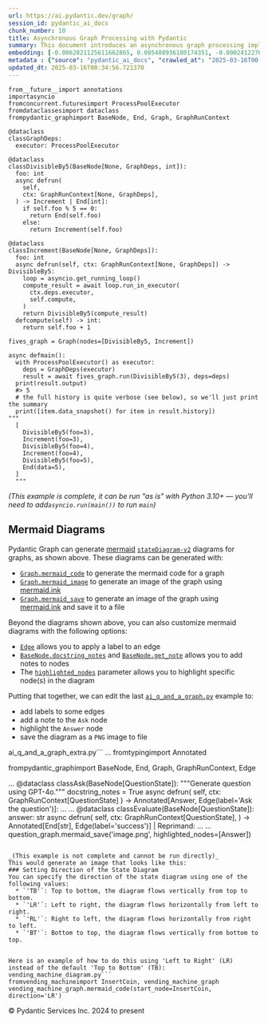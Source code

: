```yaml
---
url: https://ai.pydantic.dev/graph/
session_id: pydantic_ai_docs
chunk_number: 10
title: Asynchronous Graph Processing with Pydantic
summary: This document introduces an asynchronous graph processing implementation using Pydantic, involving nodes for checking divisibility by 5 and incrementing values. Key classes include 'DivisibleBy5' which checks divisibility and 'Increment' which increments integers. It also sets up a graph structure and demonstrates using a process pool for concurrent execution.
embedding: [-0.0062821125611662865, 0.005408936180174351, -0.00024122768081724644, -0.02045338973402977, 0.004940071143209934, 0.0046614701859653, -0.030632518231868744, 0.01666169799864292, -0.0346008837223053, 0.04506540670990944, 0.02739802747964859, -0.017436344176530838, 0.017490705475211143, -0.06458106637001038, 0.01162649504840374, -0.016226807609200478, -0.013624267652630806, 0.018537158146500587, 0.017708150669932365, 0.04677778482437134, 0.05610072612762451, 0.02628362365067005, 0.05275751277804375, 0.006594689097255468, -0.007569792680442333, 0.03177410364151001, 0.00499443244189024, 0.03125767037272453, -0.012917572632431984, 0.01803431659936905, -0.005317201837897301, -0.02071160450577736, -0.01742275431752205, -0.014487250708043575, -0.026106949895620346, 0.021527022123336792, -0.006506352219730616, 0.024081997573375702, 0.014133903197944164, 0.018061498180031776, 0.013644653372466564, -0.06534212082624435, 0.00623794412240386, 0.022587064653635025, -0.03449216112494469, 0.007100927643477917, -0.036720968782901764, 0.05468733236193657, 0.03006172552704811, 0.015900641679763794, -0.04259197413921356, 0.02107854187488556, -0.01187111996114254, 0.023769419640302658, -0.07039771229028702, -0.0608845055103302, -0.03894977644085884, 0.006091848481446505, 0.013746580109000206, -0.012231262400746346, 0.03837898373603821, -0.02387814223766327, 0.012007023207843304, 0.05773155763745308, -0.03468242287635803, 0.03335057571530342, -0.06316767632961273, 0.01358349621295929, 0.0005661206087097526, -0.0019536043982952833, 0.043652016669511795, 0.042918141931295395, -0.03307877108454704, -0.030224809423089027, 0.014215445145964622, -0.03275260329246521, 0.01023348979651928, 0.04574492201209068, 0.007841598242521286, -0.026487478986382484, 0.0014312275452539325, 8.42491936055012e-05, 0.0012494574766606092, -0.005184696521610022, 0.0031988148111850023, -0.04270069673657417, -0.062406618148088455, -0.01466392446309328, -0.06463542580604553, -0.06931048631668091, -0.011735216714441776, -0.0360686331987381, -0.03473678603768349, 0.031964365392923355, 0.07757338881492615, 0.05444270744919777, 0.016022954136133194, -0.021241625770926476, -0.046071089804172516, -0.033894188702106476, 0.01584628038108349, -0.06680987775325775, -0.04762038215994835, 0.004002341069281101, 0.06360256671905518, -0.0038698355201631784, -0.006642255000770092, 0.08317258208990097, -0.03351365774869919, -0.025984637439250946, -0.10236207395792007, -0.0165665652602911, 0.015982182696461678, 0.01921667344868183, -0.008629835210740566, -0.04185809940099716, -0.041341666132211685, -0.03237207606434822, 0.05669869855046272, -0.0336223803460598, -0.03740048408508301, 0.009227808564901352, -0.00019631601753644645, -0.001172162708826363, 0.012747693806886673, 0.005150720477104187, -0.03174692019820213, -0.010580042377114296, -0.018795372918248177, 0.01497650146484375, -0.02043979801237583, -0.0026738899759948254, 0.010980955325067043, -0.06468978524208069, 0.001466902089305222, 0.02241039089858532, -0.061917368322610855, 0.011939071118831635, -0.01995054818689823, 0.020915459841489792, 0.04476642236113548, -0.0346008837223053, -0.011830349452793598, 0.015085224062204361, -0.00024887220934033394, 0.03359520062804222, -0.037944093346595764, 0.04531003162264824, -0.03422035649418831, 0.029871461912989616, 0.04237452894449234, 0.03082278184592724, -0.03479114547371864, 9.85826991382055e-05, 0.01429698709398508, -0.029028862714767456, 0.03677532821893692, -0.0016011062543839216, -0.018047908321022987, -0.023946093395352364, -0.028159083798527718, -0.005643368698656559, -0.04275505617260933, -0.01730044186115265, -0.023687878623604774, 0.02533230371773243, -0.03297004848718643, 0.004756601992994547, -0.053871914744377136, -0.007134903222322464, -0.013726194389164448, -0.045119769871234894, 0.005470092408359051, 0.012265237979590893, 0.0196243803948164, -0.0016291362699121237, -0.05637253075838089, -0.01791200414299965, 0.018822554498910904, -0.008154175244271755, -0.028947321698069572, -0.015438571572303772, -0.06121067330241203, -0.0007249571499414742, -0.055937640368938446, -0.00797750148922205, 0.0015722268726676702, 0.0038086792919784784, 0.004202797543257475, 0.03226335346698761, -0.01541139092296362, 0.02105136215686798, 0.032208990305662155, -0.007345552556216717, -0.004494988825172186, -0.03283414617180824, 0.11861606687307358, 0.00212857942096889, 0.04854452237486839, 0.01460956409573555, 0.027805736288428307, 0.03881387412548065, 0.007053361274302006, -0.03351365774869919, 0.00797750148922205, -0.010593632236123085, -0.011538158170878887, -0.05482323840260506, -0.005867608357220888, -0.043298669159412384, 0.037944093346595764, -0.055203765630722046, 0.04381510242819786, 0.008439571596682072, -0.007671719882637262, -0.0044508203864097595, -0.048870690166950226, 0.014759057201445103, 0.028947321698069572, 0.022138584405183792, -0.03310595080256462, 0.0750727728009224, 0.03522603586316109, 0.02227448858320713, 0.005245852749794722, 0.025291532278060913, 0.0275067500770092, -0.011028521694242954, -0.01064799353480339, 0.04468487948179245, 0.00499443244189024, -0.007216444704681635, -0.0019196287030354142, -0.029545294120907784, 0.01053927093744278, -0.03370392322540283, -0.008337643928825855, -0.038161538541316986, -0.018795372918248177, -0.01690632291138172, -0.0068155312910676, 0.024652788415551186, 0.017708150669932365, -0.00809981394559145, 0.01984182558953762, 0.0184012558311224, -0.018075088039040565, -0.02984428033232689, 0.014460070058703423, 0.02423148974776268, 0.0096287215128541, -0.02276373840868473, -0.006863097194582224, -0.028566792607307434, -0.02461201883852482, -0.021472660824656487, -0.02848525159060955, -0.0018720626831054688, -0.029789919033646584, 0.011354688555002213, -0.00013377943832892925, 0.008120199665427208, -0.03286132588982582, 0.02105136215686798, 0.008983182720839977, 0.020670833066105843, 0.014772647060453892, -0.02554974891245365, -0.029789919033646584, -0.056807421147823334, -0.008011477068066597, 0.016253989189863205, 0.01739557273685932, 0.014799827709794044, -0.00011031494796043262, -0.03283414617180824, 0.013060270808637142, 0.04612544924020767, -0.009091905318200588, -0.012584609910845757, -0.00870458222925663, 0.014364938251674175, 0.04968610778450966, 0.05542121082544327, -0.032942868769168854, 0.02421789988875389, -0.037563566118478775, 0.014215445145964622, 0.01958361081779003, -0.009472433477640152, 0.05137130245566368, -0.0024428549222648144, 0.029789919033646584, -0.007454275153577328, 0.036693789064884186, -0.05104513466358185, 0.003910606261342764, 0.04482078179717064, 0.01996413804590702, -0.0026178299449384212, 0.017259670421481133, -0.02302195504307747, -0.01138866413384676, 0.020861098542809486, -0.0004399856843519956, 0.012999113649129868, -0.03495423123240471, 0.018224582076072693, 0.035008590668439865, 0.004732819274067879, -0.01441929955035448, 0.002254289574921131, 0.026378756389021873, 0.018115859478712082, -0.001356480992399156, 0.002084410982206464, 0.05832953378558159, -0.030496614053845406, -0.0007058457704260945, -0.07344193756580353, -0.0034366450272500515, -0.01875460334122181, 0.04819117486476898, -0.0042673517018556595, -0.015995772555470467, -0.014147493988275528, -0.004658072721213102, -0.005422526504844427, 0.009642312303185463, -0.0002911295450758189, -0.01606372557580471, -0.008473547175526619, 0.004749807063490152, 0.06572265177965164, 0.0029253102838993073, 0.0021166878286749125, -0.006795146036893129, 0.049985092133283615, 0.02519640140235424, 0.0603952556848526, -0.039765194058418274, -0.02299477346241474, -0.001516166958026588, -0.05563865602016449, -0.04965892434120178, 0.020480569452047348, 0.005823439918458462, 0.04805527254939079, 0.00469204830005765, 0.003023840021342039, -0.0016919913468882442, 0.016485024243593216, 0.05237698554992676, 0.027669833973050117, 0.04286377876996994, 0.015982182696461678, -0.002721455879509449, 0.006013703998178244, -0.019746694713830948, 0.018659470602869987, -0.06659243255853653, -0.01144982036203146, -0.045119769871234894, 0.005514260847121477, -0.0294637531042099, -0.012000227347016335, -0.007277601398527622, 0.01187111996114254, 0.060830146074295044, 0.0023799999617040157, 0.03212745115160942, 0.014106722548604012, 0.0009513203985989094, 0.0049740467220544815, -0.03712867572903633, -0.02546820603311062, -0.007508635986596346, -0.01643066294491291, 0.011918686330318451, 0.040607791393995285, -0.01667528785765171, -0.024258671328425407, 0.013549520634114742, 0.007073746994137764, -0.004810963291674852, 0.024693559855222702, -0.0026891790330410004, -0.0005189792718738317, -0.011048907414078712, 0.013379641808569431, 0.017232490703463554, -0.05370883271098137, 0.0008009778102859855, 0.009017158299684525, -0.007732876110821962, 0.018659470602869987, -0.014677515253424644, -0.005826837383210659, 0.05112667754292488, 0.02618849277496338, 0.009621926583349705, -0.013848507776856422, -0.011361483484506607, -0.01180996373295784, 0.010974160395562649, 0.003389079123735428, 0.0304422527551651, 0.006197173148393631, -0.0035096928477287292, 0.0018890505889430642, 0.019271032884716988, -0.049876369535923004, 0.005228864960372448, -0.015125994570553303, -0.006499556824564934, -0.061808645725250244, -0.019094359129667282, -0.02424507960677147, 0.008833689615130424, 0.02058929204940796, -0.04759320244193077, -0.05148002505302429, -0.0008154175011441112, -0.04821835458278656, -0.01984182558953762, 0.053056500852108, 0.013712604530155659, -0.03691123425960541, 0.04612544924020767, -0.05398063734173775, 0.024272261187434196, 0.004586723633110523, 0.021146494895219803, -0.0005839578225277364, 0.06392873078584671, 0.009295759722590446, 0.01083146221935749, 0.002549878554418683, -0.004060099832713604, -0.03748202323913574, -0.02069801464676857, -0.03152947872877121, 0.04675060510635376, 0.006900470703840256, -0.05259443074464798, -0.00876573845744133, -0.041232943534851074, -0.035008590668439865, -0.017694560810923576, -0.04916967451572418, 0.015329848974943161, 0.04995791241526604, -0.025250762701034546, 0.004946866072714329, -0.028675515204668045, 0.02155420184135437, 0.07452916353940964, 0.02629721537232399, 0.05273033306002617, -0.049740467220544815, 0.03321467339992523, 0.007039770949631929, -0.006285510025918484, 0.052675969898700714, -0.03326903283596039, 0.003693161765113473, 0.0025668663438409567, 0.01802072674036026, 0.0022593860048800707, -0.007970706559717655, -0.01959720067679882, -0.0018278942443430424, 0.011293532326817513, -0.010070405900478363, -0.007868778891861439, -0.013406822457909584, 0.0006434153765439987, 0.033921368420124054, 0.03258952125906944, -0.0030493217054754496, -0.00822212640196085, -0.041450388729572296, 0.0051439255475997925, 0.008296873420476913, 0.003502897685393691, 0.039493389427661896, 0.0010617414955049753, -0.045364394783973694, -0.008174560964107513, -0.02459842897951603, -0.01679760031402111, 0.009343325160443783, 0.019203081727027893, -0.01666169799864292, 0.020303895696997643, 0.020752375945448875, -0.020276715978980064, -0.04574492201209068, 0.015030862763524055, -0.02802318148314953, 0.010077201761305332, -0.005432719364762306, 0.0021812417544424534, 0.008589064702391624, 0.009995659813284874, -0.0740942731499672, 0.061536841094493866, 0.017477115616202354, 0.038786694407463074, 0.023837372660636902, -0.015207536518573761, -0.04177655652165413, 0.018455617129802704, 0.0019688934553414583, -0.011361483484506607, 0.02533230371773243, -0.003037430113181472, 0.023946093395352364, -0.01443288940936327, -0.008860870264470577, -0.01658015511929989, -0.032453615218400955, 0.013053474947810173, -0.010437344200909138, -0.007590177934616804, -0.02071160450577736, 0.00684610940515995, -0.04723985493183136, -0.01004322525113821, -0.019094359129667282, 0.01887691579759121, -0.006397629622370005, -0.019080769270658493, 0.015003682114183903, -0.061047591269016266, -0.006485966965556145, -0.010518886148929596, -0.015751147642731667, -0.035253215581178665, -0.028675515204668045, -0.005276430863887072, 0.026691332459449768, -0.0031444537453353405, -0.021975502371788025, -0.010090791620314121, -0.00046419340651482344, 0.015343439765274525, -0.03576964884996414, -0.006193775683641434, 0.027234945446252823, 0.009914117865264416, -0.006951434072107077, 0.004800770431756973, -0.04721267521381378, 0.011076088063418865, 0.008493931964039803, -0.005140528082847595, -0.014215445145964622, 0.005069178994745016, -0.022954002022743225, 0.012360370717942715, -0.016974274069070816, 0.019570020958781242, 0.005045395810157061, -0.015357029624283314, 0.08523830771446228, 0.020901868119835854, -0.0064044250175356865, -0.01766737923026085, 0.0292191281914711, 0.011055702343583107, 0.0033534045796841383, 0.020888278260827065, -0.010151947848498821, 0.02156779356300831, -0.03316031023859978, -0.02582155354321003, -0.019447706639766693, -0.006149607244879007, -0.03468242287635803, -0.037944093346595764, -0.0652877613902092, 0.009017158299684525, -0.016389891505241394, -0.03552502393722534, 0.01717812940478325, 0.0047837826423347, 0.01406595204025507, -0.009683082811534405, -0.009377301670610905, -0.025060497224330902, 0.004861926659941673, -0.024788692593574524, 0.036938413977622986, -0.024394573643803596, -0.027588292956352234, 0.002239000517874956, -0.012754488736391068, -0.05968856066465378, 0.013080655597150326, 0.019080769270658493, -0.019039999693632126, -0.03821590170264244, 0.044141266494989395, -0.002804696559906006, 0.017599428072571754, 0.01702863536775112, 0.004909493029117584, -0.014446480199694633, 0.00629910035058856, -0.0537903755903244, 0.017803281545639038, -0.007060156669467688, -0.025277942419052124, -0.04052624851465225, 0.0011245966888964176, -0.029164766892790794, 0.04965892434120178, 0.033432118594646454, -0.018931277096271515, 0.024408163502812386, 0.03528039902448654, 0.0013947037514299154, -0.0136922188103199, -0.004834746476262808, 0.0392487607896328, 0.00022976087348069996, 0.0006480870652012527, -0.011273146606981754, -0.010077201761305332, -0.04868042469024658, 0.0272621251642704, 0.03169256076216698, 0.0073115769773721695, -0.02239680103957653, -0.006424810271710157, 0.004617301747202873, -0.005561826750636101, -0.007257215678691864, -0.03150229528546333, 0.0073727332055568695, -0.0018652675207704306, -0.031366392970085144, 0.013005909509956837, 0.013067065738141537, 0.009723853319883347, -0.006659242790192366, 0.008752147667109966, 0.017246080562472343, -0.009703468531370163, -0.03522603586316109, -0.009764624759554863, 0.0192574430257082, -0.013685423880815506, 0.008623040281236172, -0.015547294169664383, -0.020494159311056137, -0.04392382130026817, -0.0343562588095665, 0.013060270808637142, -0.043407391756772995, 0.007230035029351711, -0.010967365466058254, -0.0034706208389252424, -0.03375828638672829, 0.059471115469932556, 0.0012324695708230138, 0.019556429237127304, 0.005126937758177519, -0.008459956385195255, -0.015737557783722878, 0.03163819760084152, 0.05414372310042381, -0.005164310801774263, -0.006227751262485981, -0.025237170979380608, 0.00021510884107556194, -0.04294532164931297, -0.009153061546385288, 0.03267106041312218, -0.0075426120311021805, 0.004022726323455572, -0.04501104727387428, 0.05903622880578041, 0.06757093220949173, -0.0304422527551651, 0.007834803313016891, 0.009044338949024677, -0.006129221525043249, 0.00629910035058856, 0.000648936431389302, 0.011640084907412529, 0.006333075929433107, 0.0013148607686161995, 0.001965495990589261, 0.016865551471710205, 0.014025181531906128, 0.07349629700183868, -0.01168085541576147, -0.08589064329862595, -0.008657015860080719, -0.01861869916319847, -0.003978557884693146, 0.020032089203596115, 0.008792919106781483, -0.016403481364250183, 0.002014760859310627, 0.03620453551411629, 0.03710149601101875, -0.02154061198234558, 0.006030691787600517, -0.012272033840417862, -0.02813190408051014, 0.030632518231868744, -0.013671833090484142, -0.00770569546148181, 0.014392118901014328, -0.0007869628607295454, -0.0018601712072268128, -0.031366392970085144, -0.018292533233761787, 0.004668265115469694, -0.030768420547246933, -0.027357257902622223, -0.0034757170360535383, -0.04270069673657417, -0.024027636274695396, -0.008194945752620697, 0.0018550747772678733, 0.0008145681349560618, -0.030985865741968155, 0.019175902009010315, 0.009587951004505157, -0.018047908321022987, -0.02851243130862713, 0.02227448858320713, -0.04675060510635376, -0.00803865771740675, -0.02957247570157051, -0.023891732096672058, -0.022124994546175003, 0.007427094504237175, -0.0051133474335074425, -0.010994546115398407, -0.009411277249455452, 0.010138357989490032, -0.02046697959303856, 0.029518114402890205, -0.03370392322540283, 0.02545461617410183, 0.005898186471313238, 0.011578928679227829, -0.01454161200672388, -0.03006172552704811, 0.02911040559411049, 0.02692236751317978, 0.026365166530013084, -0.027941640466451645, -0.017830463126301765, 0.03759074583649635, -0.009581156075000763, -0.007223240099847317, -0.033377755433321, -0.014133903197944164, -0.002364710671827197, -0.016131676733493805, 0.022940412163734436, 0.01113044936209917, 0.016892733052372932, 0.011415844783186913, -0.020059270784258842, -0.005731705576181412, 0.02239680103957653, 0.03568810597062111, 0.02851243130862713, -0.0033941753208637238, 0.04202118143439293, -0.015125994570553303, 0.00672379694879055, -0.006679628510028124, 0.010729535482823849, 0.01596859283745289, 5.96167883486487e-05, 0.00797750148922205, 0.040852416306734085, 0.011775988154113293, -0.001011627377010882, -0.02802318148314953, -0.038542065769433975, -0.007746466435492039, -0.05919931083917618, -0.04188527911901474, 0.005211876705288887, -0.008568678982555866, 0.01034221239387989, -0.02349761500954628, 0.0008757244213484228, -0.1168765127658844, 0.001810906338505447, 0.04737575724720955, -0.02519640140235424, 0.03688405081629753, -0.013501955196261406, 0.028458071872591972, 0.00014301658666227013, 0.014460070058703423, -0.03470960631966591, -0.009064724668860435, -0.014949320815503597, -0.013868892565369606, -0.013535930775105953, 0.029246307909488678, -0.01161969918757677, -0.0036523910239338875, 0.0004370128153823316, 0.04270069673657417, -0.03552502393722534, -0.02640593610703945, -0.02448970638215542, -0.004603711422532797, 0.031828463077545166, 0.02594386786222458, -0.005031805485486984, 0.011361483484506607, 0.02409558743238449, 0.018781783059239388, 0.03174692019820213, -0.005001227371394634, -0.03174692019820213, -0.0036150175146758556, 0.030007364228367805, -0.022954002022743225, 0.006978614721447229, 0.02654184028506279, 0.01875460334122181, 0.025522567331790924, 0.010845053009688854, -0.017110178247094154, -0.049359939992427826, 0.0050046248361468315, -0.017993547022342682, 0.026324395090341568, 0.029735557734966278, -0.024897415190935135, 0.015791919082403183, -0.04112422466278076, -0.020276715978980064, -0.01825176179409027, -4.877375431533437e-06, -0.01297193393111229, -0.00822212640196085, 0.03867797181010246, 0.023783011361956596, -0.03079560026526451, -0.026854416355490685, -0.02957247570157051, 0.028458071872591972, 0.008609449490904808, 0.04150475189089775, 0.03786255419254303, -0.01678401045501232, 0.004253761377185583, -0.03824308142066002, 0.008752147667109966, -0.02314426749944687, -0.007651334162801504, -0.02166292443871498, 0.004403254482895136, -0.004243568517267704, 0.009418072178959846, -0.02436739392578602, -0.02567206136882305, 0.004277544561773539, 0.0385148860514164, -0.001924725016579032, 0.013848507776856422, -0.01995054818689823, -0.017477115616202354, -0.016851961612701416, 0.0039038113318383694, 0.03538912162184715, 0.012204081751406193, -0.020915459841489792, 0.030170448124408722, -0.0037135472521185875, 0.004919685423374176, 0.030523795634508133, -0.01431057695299387, -0.01429698709398508, 0.0020861097145825624, -0.013957229442894459, -0.014025181531906128, -0.016389891505241394, -0.021893959492444992, 0.006672833114862442, 0.033404938876628876, -0.018727421760559082, 0.005938957445323467, 0.02911040559411049, -0.007046566344797611, -0.01667528785765171, -0.021268807351589203, 0.04174937680363655, -0.006356859114021063, 0.00814738031476736, -0.027792146429419518, -0.012081769295036793, 0.009717058390378952, -0.008786123245954514, 0.010940184816718102, -0.015887051820755005, -0.037210218608379364, 0.021499842405319214, 0.05115385726094246, 0.011843939311802387, 0.005391948390752077, -0.004746409598737955, 0.004776987712830305, -0.0029966593720018864, -0.02302195504307747, 0.03163819760084152, -0.014813418500125408, -0.03307877108454704, 0.0005763132940046489, -0.011674060486257076, -0.010532476007938385, 0.011157630011439323, 0.009411277249455452, 0.018781783059239388, -0.06865815073251724, 0.04006417840719223, 0.007834803313016891, -0.013352462090551853, 0.024149948731064796, 0.02323939837515354, -0.0033024409785866737, -0.012407936155796051, -0.007780442014336586, -0.012652561999857426, 0.019325394183397293, -0.00863663014024496, -0.021771647036075592, -0.015805508941411972, 0.01812944933772087, -0.014745466411113739, -0.0292191281914711, 0.017327621579170227, 0.0011670662788674235, 0.038052815943956375, 0.030958684161305428, 0.003788293804973364, 0.0008081976557150483, 0.05604636296629906, 0.015628835186362267, -0.046071089804172516, -0.0015110705280676484, -0.029001682996749878, -0.010124767199158669, 0.007162083871662617, 0.0029321054462343454, -0.014161083847284317, -0.02567206136882305, -0.023687878623604774, -0.01248947810381651, -0.004997829906642437, -0.03104022704064846, 0.021092133596539497, -0.039520569145679474, 0.03650352358818054, 0.017694560810923576, 0.014337757602334023, 0.05979728326201439, 0.04982201009988785, 0.0786062479019165, -0.006394232157617807, -0.04563619941473007, 0.03117612935602665, -0.04136884957551956, 0.011633289977908134, 0.008718172088265419, 0.029164766892790794, 0.04677778482437134, -0.0387595109641552, 0.020154403522610664, 0.015737557783722878, 0.009574360214173794, 0.013481569476425648, 0.007963910698890686, 0.02556333877146244, -0.0034587292466312647, 0.023157857358455658, 0.030251989141106606, 0.03359520062804222, 0.03302440792322159, 0.012992318719625473, -0.005701127462089062, -0.026446707546710968, 0.0030561168678104877, 0.04188527911901474, -0.005089564248919487, -0.019814645871520042, 0.002035146113485098, 0.03639480099081993, -0.020290305837988853, -0.0186458807438612, -0.03595991060137749, 0.027751374989748, -0.004246965982019901, -0.024544067680835724, 0.03345929831266403, 0.0072504207491874695, -0.02716699242591858, 0.012951548211276531, 0.009934503585100174, 0.0022644824348390102, -0.014772647060453892, -0.009519999846816063, -0.03772664815187454, -0.03867797181010246, -0.01935257576406002, 0.01973310299217701, -0.033432118594646454, 0.008541498333215714, 0.0036082223523408175, 0.007535816635936499, -0.017096586525440216, -0.001654618070460856, 0.01946129836142063, 0.03666660562157631, -0.015329848974943161, -0.0135087501257658, 0.012523453682661057, -0.004929878283292055, 0.0013488364638760686, 0.00180241244379431, 0.011273146606981754, -0.0040363166481256485, 0.003621812677010894, -0.010151947848498821, 0.0024802281986922026, -0.012530248612165451, -0.008126994594931602, -0.00770569546148181, 0.020602881908416748, 0.02554974891245365, -0.016362711787223816, -0.002595745725557208, -0.02484305389225483, 0.007168878801167011, 0.01753147691488266, -0.01641707308590412, -0.003798486664891243, -0.036449164152145386, 0.02167651616036892, 0.006098643410950899, 0.0021812417544424534, 0.02728930674493313, -0.005487080197781324, 0.026949549093842506, 0.0034434401895850897, -0.046587519347667694, -0.011171219870448112, -0.013780555687844753, -0.00475320452824235, 0.01971951313316822, 0.03813435882329941, 0.05433398485183716, -0.014827008359134197, 0.03258952125906944, 0.017477115616202354, 0.02788727916777134, 0.0159550029784441, -0.015873460099101067, -0.03242643550038338, -0.017354803159832954, -0.0018244966631755233, -0.02606618031859398, -0.001672455226071179, 0.004868722055107355, 0.008473547175526619, 0.033404938876628876, 0.005915174726396799, -0.010879028588533401, -0.011123653501272202, -0.03981955349445343, -0.01705581694841385, -0.0072504207491874695, 0.05126257985830307, -0.012876801192760468, -0.0013862097403034568, -0.031366392970085144, 0.006064667832106352, 0.018836144357919693, 0.007991091348230839, -0.0012018914567306638, -0.0024411561898887157, -0.04017290100455284, 0.01596859283745289, 0.012455502524971962, -0.009465638548135757, 0.016267579048871994, 0.013128221966326237, 0.011986637488007545, 0.02520999126136303, -0.05389909818768501, 0.019175902009010315, 0.04234734922647476, -0.009486023336648941, 0.026759283617138863, -0.00820853654295206, -0.010145152918994427, 0.035606563091278076, 0.038161538541316986, -0.01899922825396061, 0.0004896752070635557, -0.05259443074464798, 0.039384666830301285, -0.034410618245601654, 0.012149720452725887, 0.015887051820755005, 0.025250762701034546, 0.0039038113318383694, -0.014120313338935375, 0.006900470703840256, 0.00416542449966073, 0.045119769871234894, -0.0034332475624978542, 0.0011110063642263412, 0.04087959602475166, 0.006431605666875839, 0.005120142363011837, -0.009404482319951057, 0.008480342105031013, -0.04821835458278656, -0.015588064678013325, -0.00608845055103302, -0.016403481364250183, -0.0028709492180496454, -0.019094359129667282, -0.033540841192007065, 0.006767965387552977, 0.02022235468029976, -0.02799600176513195, -0.0006943789776414633, -0.0006761170225217938, 0.004365881439298391, 0.039765194058418274, 0.06767965108156204, 0.008738557808101177, -0.012577814981341362, 0.0348455086350441, 0.037183038890361786, 0.008956002071499825, 0.006781555712223053, 0.018795372918248177, -0.013352462090551853, -0.058873143047094345, -0.0157103780657053, -0.009085110388696194, 0.010036430321633816, 0.005891391541808844, 0.011782783083617687, -0.023293759673833847, -0.00502501055598259, 0.011123653501272202, 0.03519885614514351, 0.00784839317202568, 0.04699523001909256, 0.03960211202502251, 0.015397800132632256, 0.004243568517267704, 0.0193797554820776, -0.010056816041469574, 0.01174201164394617, 0.019162312150001526, 0.02254629321396351, 0.017830463126301765, 0.005605995189398527, -0.0368025116622448, 0.027697015553712845, 0.001510221161879599, -0.032208990305662155, 0.010396572761237621, -0.00992091279476881, 0.018292533233761787, 0.00038859740016050637, 0.031719740480184555, -0.001955303130671382, -0.004321713000535965, 0.0036116200499236584, -0.0011067594168707728, 0.01417467463761568, 0.007032976020127535, 0.025291532278060913, 0.007365938276052475, -0.0047124335542321205, -0.017477115616202354, 0.018917685374617577, 0.0062821125611662865, 0.010274260304868221, -0.020045680925250053, -0.0035572589840739965, -0.03843334689736366, 0.017218898981809616, 0.043026864528656006, -0.0012749392772093415, 0.04202118143439293, -0.027112632989883423, 0.014935730956494808, 0.010654788464307785, 0.007861983962357044, -0.01333887130022049, -0.04117858409881592, -0.004865324590355158, -0.022614246234297752, -0.009159856475889683, 0.03114894963800907, -0.012686537578701973, -0.009574360214173794, 0.014962911605834961, 0.009649107232689857, 0.0009300856036134064, 0.03946620598435402, 0.018808964639902115, -0.01921667344868183, 0.016485024243593216, 0.04492950439453125, -0.0033381155226379633, -0.022342439740896225, -0.033676743507385254, -0.006339871324598789, -0.024027636274695396, 0.004923083353787661, 0.020847506821155548, 0.003001755801960826, -0.010070405900478363, 0.014161083847284317, 0.021024180576205254, 0.00967628788203001, 0.004817758221179247, 0.03457370400428772, -0.024911005049943924, 0.005222069565206766, -0.0053579723462462425, 0.0019909776747226715, -0.010573247447609901, 0.028784237802028656, 0.02461201883852482, 0.004338700789958239, -0.009825780987739563, 0.02010004222393036, 0.023348120972514153, 0.009560770355165005, 0.0011866023996844888, -0.011803168803453445, -0.009696673601865768, 0.03541630133986473, 0.0010498500196263194, 0.007807622663676739, -0.02434021234512329, -0.012353574857115746, -0.008670605719089508, 0.01460956409573555, -0.00901036337018013, 0.0057283081114292145, -0.03653070330619812, -0.018047908321022987, 0.017354803159832954, 0.010321826674044132, -0.010349007323384285, -0.0024870233610272408, 0.017966365441679955, -0.0013420413015410304, -0.008059043437242508, -0.031611017882823944, -0.0013386437203735113, -0.032208990305662155, -0.009295759722590446, 0.03468242287635803, 0.0012970234965905547, 0.02323939837515354, -0.005969535559415817, 0.009221012704074383, -0.008154175244271755, -0.0018771589966490865, -0.04639725759625435, 0.015397800132632256, -0.02034466713666916, 0.030387893319129944, 0.0136310625821352, -0.021730877459049225, 0.028920140117406845, 0.009730649180710316, 0.013284510001540184, 0.016879143193364143, -0.010247079655528069, 0.01910795085132122, 0.013916458934545517, -0.0133864376693964, 0.004246965982019901, 0.010226694867014885, -0.018958456814289093, -0.044385891407728195, 0.020059270784258842, -0.012632176280021667, -0.004780385177582502, -0.039275944232940674, 0.001088922144845128, -0.008956002071499825, -0.0297083780169487, -0.04664188250899315, 0.00790954940021038, 0.000170728046214208, -0.01643066294491291, 0.015982182696461678, 0.010410163551568985, -0.015343439765274525, 0.0033347178250551224, -0.0006676230696029961, 0.010097586549818516, 0.019420526921749115, -0.006136016920208931, -0.003866438055410981, 0.025237170979380608, -0.006883482914417982, -0.010131562128663063, 0.00425715884193778, 0.002714660717174411, -0.013257329352200031, -0.007304782047867775, -0.008351234719157219, -0.007365938276052475, 0.01223805733025074, 0.004440627992153168, -0.01730044186115265, 0.01199343241751194, -0.010009249672293663, 0.013535930775105953, -0.02302195504307747, -0.0270175002515316, 0.005684139672666788, 0.006418015342205763, 0.05979728326201439, -0.002337530255317688, 0.010946979746222496, 0.01985541544854641, 0.04737575724720955, -0.016131676733493805, -0.008018271997570992, -0.019570020958781242, 0.01861869916319847, -0.023402482271194458, 0.02631080523133278, -0.018700242042541504, 0.0004934974713250995, 0.00038307634531520307, 0.03373110294342041, -0.007345552556216717, -0.024380983784794807, -0.014337757602334023, 0.005847223103046417, -0.009846166707575321, 0.0005724910297431052, -0.003457030514255166, 0.005330792162567377, 0.017735330387949944, 0.027438798919320107, -0.011014931835234165, -0.01946129836142063, 0.022206537425518036, 0.0031257672235369682, -0.014351348392665386, -0.011463411152362823, 0.04079805687069893, 0.002035146113485098, -0.024027636274695396, -0.0070193856954574585, 0.02144548110663891, -0.04805527254939079, -0.024380983784794807, 0.027860097587108612, 0.017096586525440216, -0.010206309147179127, 0.0011526265880092978, -0.040852416306734085, 0.035253215581178665, -0.002026652218773961, -0.011198400519788265, 0.043896641582250595, 0.005290021188557148, -0.002959286095574498, -0.02667774260044098, -0.006458786316215992, 0.0268951877951622, -0.010777100920677185, 0.00967628788203001, -0.0009793504141271114, 0.037672288715839386, 0.018700242042541504, 0.000648936431389302, -0.02300836332142353, -0.0049740467220544815, -0.006078258156776428, 0.02957247570157051, 0.004525566939264536, 0.025998227298259735, 0.005901584401726723, -0.0035402709618210793, 0.0031206707935780287, -0.008650220930576324, -0.022342439740896225, 0.035606563091278076, -0.010328621603548527, -0.010335416533052921, 0.003723739879205823, -0.024666380137205124, -0.002041941275820136, -0.0033024409785866737, 0.014568792656064034, -0.010321826674044132, -0.0009037543786689639, 0.015751147642731667, 0.004926480818539858, 0.0028216843493282795, 0.009730649180710316, 0.001658015651628375, -0.014786237850785255, 0.04251043125987053, -0.027126222848892212, -0.008813303895294666, -0.005762283690273762, 0.011225581169128418, 0.018061498180031776, 0.008969592861831188, -0.008956002071499825, -0.005171106196939945, 0.007454275153577328, 0.03788973391056061, 0.011925481259822845, 0.020643653348088264, -0.00011902122787432745, 0.017436344176530838, 0.004212990403175354, 0.027751374989748, -0.06561392545700073, -0.0196243803948164, -0.007399913854897022, -0.0135087501257658, 0.006064667832106352, 0.046587519347667694, -0.0033007420133799314, 0.014718285761773586, 0.03373110294342041, 0.01296513807028532, -0.002152362372726202, 0.009227808564901352, -0.022342439740896225, 0.02507408894598484, -0.002174446592107415, -0.0067883506417274475, -0.028648335486650467, 0.048381440341472626, 0.01327771507203579, 0.0026025408878922462, -0.0013089149724692106, 0.0008209385559894145, 0.02959965541958809, 0.04332584887742996, 0.01029464602470398, 0.003344910452142358, -0.015737557783722878, 0.034519340842962265, 0.00502501055598259, -0.03008890524506569, -0.006129221525043249, 0.0017463525291532278, -0.027669833973050117, 0.014283396303653717, 0.02251911349594593, 0.018958456814289093, -0.024041226133704185, 0.01679760031402111, -0.018944866955280304, 0.01083825808018446, -0.005592404864728451, 0.0297083780169487, 0.01572396792471409, -0.025971047580242157, 0.016593746840953827, -0.018482796847820282, -0.00011169521167175844, -0.022668607532978058, 0.023103496059775352, -0.009730649180710316, 0.0015051248483359814, 0.007868778891861439, 0.024815872311592102, 0.004362483508884907, -0.017218898981809616, 0.001863568788394332, -0.01924385316669941, -0.0010515488684177399, -0.0007011741399765015, -0.0010447537060827017, 0.015085224062204361, -0.02400045469403267, 0.01791200414299965, -0.01443288940936327, 0.01132750790566206, 0.012156516313552856, -0.014473660849034786, -0.03547066077589989, 0.011674060486257076, 0.0024683368392288685, -0.0033109348732978106, -0.004539157263934612, -0.011055702343583107, 0.0024156742729246616, -0.011551748029887676, 0.007963910698890686, -0.014133903197944164, 0.005490477662533522, -0.035987094044685364, -0.020358256995677948, -0.021499842405319214, 0.024503296241164207, -0.018931277096271515, 0.0059593431651592255, -0.02095622941851616, 0.015357029624283314, -0.02981710061430931, 0.014759057201445103, -0.006285510025918484, -0.018904095515608788, 0.015302668325603008, -0.032154630869627]
metadata : {"source": "pydantic_ai_docs", "crawled_at": "2025-03-16T00:34:56.719861", "url_path": "/graph/", "chunk_size": 4865}
updated_dt: 2025-03-16T00:34:56.721370
---
```

```
from__future__import annotations
importasyncio
fromconcurrent.futuresimport ProcessPoolExecutor
fromdataclassesimport dataclass
frompydantic_graphimport BaseNode, End, Graph, GraphRunContext

@dataclass
classGraphDeps:
  executor: ProcessPoolExecutor

@dataclass
classDivisibleBy5(BaseNode[None, GraphDeps, int]):
  foo: int
  async defrun(
    self,
    ctx: GraphRunContext[None, GraphDeps],
  ) -> Increment | End[int]:
    if self.foo % 5 == 0:
      return End(self.foo)
    else:
      return Increment(self.foo)

@dataclass
classIncrement(BaseNode[None, GraphDeps]):
  foo: int
  async defrun(self, ctx: GraphRunContext[None, GraphDeps]) -> DivisibleBy5:
    loop = asyncio.get_running_loop()
    compute_result = await loop.run_in_executor(
      ctx.deps.executor,
      self.compute,
    )
    return DivisibleBy5(compute_result)
  defcompute(self) -> int:
    return self.foo + 1

fives_graph = Graph(nodes=[DivisibleBy5, Increment])

async defmain():
  with ProcessPoolExecutor() as executor:
    deps = GraphDeps(executor)
    result = await fives_graph.run(DivisibleBy5(3), deps=deps)
  print(result.output)
  #> 5
  # the full history is quite verbose (see below), so we'll just print the summary
  print([item.data_snapshot() for item in result.history])
"""
  [
    DivisibleBy5(foo=3),
    Increment(foo=3),
    DivisibleBy5(foo=4),
    Increment(foo=4),
    DivisibleBy5(foo=5),
    End(data=5),
  ]
  """

```

_(This example is complete, it can be run "as is" with Python 3.10+ — you'll need to add`asyncio.run(main())` to run `main`)_
## Mermaid Diagrams
Pydantic Graph can generate [mermaid](https://mermaid.js.org/) [`stateDiagram-v2`](https://mermaid.js.org/syntax/stateDiagram.html) diagrams for graphs, as shown above.
These diagrams can be generated with:
  * [`Graph.mermaid_code`](https://ai.pydantic.dev/api/pydantic_graph/graph/#pydantic_graph.graph.Graph.mermaid_code) to generate the mermaid code for a graph
  * [`Graph.mermaid_image`](https://ai.pydantic.dev/api/pydantic_graph/graph/#pydantic_graph.graph.Graph.mermaid_image) to generate an image of the graph using [mermaid.ink](https://mermaid.ink/)
  * [`Graph.mermaid_save`](https://ai.pydantic.dev/api/pydantic_graph/graph/#pydantic_graph.graph.Graph.mermaid_save) to generate an image of the graph using [mermaid.ink](https://mermaid.ink/) and save it to a file


Beyond the diagrams shown above, you can also customize mermaid diagrams with the following options:
  * [`Edge`](https://ai.pydantic.dev/api/pydantic_graph/nodes/#pydantic_graph.nodes.Edge) allows you to apply a label to an edge
  * [`BaseNode.docstring_notes`](https://ai.pydantic.dev/api/pydantic_graph/nodes/#pydantic_graph.nodes.BaseNode.docstring_notes) and [`BaseNode.get_note`](https://ai.pydantic.dev/api/pydantic_graph/nodes/#pydantic_graph.nodes.BaseNode.get_note) allows you to add notes to nodes
  * The [`highlighted_nodes`](https://ai.pydantic.dev/api/pydantic_graph/graph/#pydantic_graph.graph.Graph.mermaid_code) parameter allows you to highlight specific node(s) in the diagram


Putting that together, we can edit the last [`ai_q_and_a_graph.py`](https://ai.pydantic.dev/graph/#custom-control-flow) example to:
  * add labels to some edges
  * add a note to the `Ask` node
  * highlight the `Answer` node
  * save the diagram as a `PNG` image to file


ai_q_and_a_graph_extra.py```
...
fromtypingimport Annotated

frompydantic_graphimport BaseNode, End, Graph, GraphRunContext, Edge

...
@dataclass
classAsk(BaseNode[QuestionState]):
"""Generate question using GPT-4o."""
  docstring_notes = True
  async defrun(
    self, ctx: GraphRunContext[QuestionState]
  ) -> Annotated[Answer, Edge(label='Ask the question')]:
    ...
...
@dataclass
classEvaluate(BaseNode[QuestionState]):
  answer: str
  async defrun(
      self,
      ctx: GraphRunContext[QuestionState],
  ) -> Annotated[End[str], Edge(label='success')] | Reprimand:
    ...
...
question_graph.mermaid_save('image.png', highlighted_nodes=[Answer])

```

_(This example is not complete and cannot be run directly)_
This would generate an image that looks like this:
### Setting Direction of the State Diagram
You can specify the direction of the state diagram using one of the following values:
  * `'TB'`: Top to bottom, the diagram flows vertically from top to bottom.
  * `'LR'`: Left to right, the diagram flows horizontally from left to right.
  * `'RL'`: Right to left, the diagram flows horizontally from right to left.
  * `'BT'`: Bottom to top, the diagram flows vertically from bottom to top.


Here is an example of how to do this using 'Left to Right' (LR) instead of the default 'Top to Bottom' (TB): 
vending_machine_diagram.py```
fromvending_machineimport InsertCoin, vending_machine_graph
vending_machine_graph.mermaid_code(start_node=InsertCoin, direction='LR')

```

© Pydantic Services Inc. 2024 to present